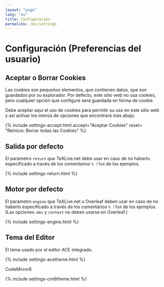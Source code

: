 ```yaml
---
layout: "page"
lang: "es"
title: Configuración
permalink: /es/settings
---
```

# Configuración (Preferencias del usuario)

## Aceptar o Borrar Cookies

Las cookies son pequeños elementos, que contienen datos, que son guardados por su explorador. 
Por defecto, este sitio web no usa cookies, pero cualquier opción que
configure será guardada en forma de cookie.

Debe aceptar aquí el uso de cookies para permitir su uso en este sitio web y 
así activar los menús de opciones que encontrará más abajo.

{% include settings-accept.html 
   accept="Aceptar Cookies"
   reset= "Reinicio: Borrar todas las Cookies"
%}

## Salida por defecto
El parámetro `return` que TeXLive.net debe usar en caso de no haberlo especificado a través de los comentarios `% !TeX` de los ejemplos.

{% include settings-return.html %}


## Motor por defecto
El parámetro `engine` que TeXLive.net u Overleaf deben usar en caso de no haberlo especificado a través de los comentarios `% !TeX` de los ejemplos. (Las opciones`-dev` y `context` no deben usarse en Overleaf.)

{% include settings-engine.html %}


## Tema del Editor
El tema usado por el editor ACE integrado.

{% include settings-acetheme.html %}

CodeMirror6.

{% include settings-cm6theme.html %}
